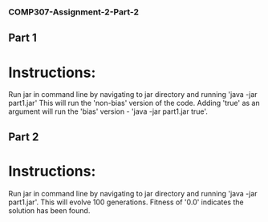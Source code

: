 ### COMP307-Assignment-2-Part-2

## Part 1
# Instructions:
  Run jar in command line by navigating to jar directory and running 'java -jar part1.jar'
  This will run the 'non-bias' version of the code.
  Adding 'true' as an argument will run the 'bias' version - 'java -jar part1.jar true'.
  
  
## Part 2
# Instructions:
Run jar in command line by navigating to jar directory and running 'java -jar part1.jar'.
This will evolve 100 generations. Fitness of '0.0' indicates the solution has been found.
